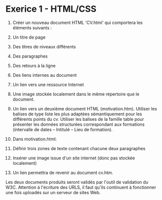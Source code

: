 # Exerice 1 - HTML/CSS

1. Créer un nouveau document HTML 'CV.html' qui comportera les éléments suivants : 
 1. Un titre de page
 1. Des titres de niveaux différents
 1. Des paragraphes
 1. Des retours à la ligne
 1. Des liens internes au document
 1. Un lien vers une ressource Internet
 1. Une image stockée localement dans le même répertoire que le document.
 1. Un lien vers un deuxième document HTML (motivation.htm).
Utiliser les balises de type liste les plus adaptées sémantiquement pour les différents points du cv.
Utiliser les balises de la famille table pour présenter les données structurées correspondant aux formations (intervalle de dates – Intitulé – Lieu de formation).

2. Dans motivation.html:
 1. Définir trois zones de texte contenant chacune deux paragraphes
 1. Insérer une image issue d'un site internet (donc pas stockée localement)
 1. Un lien permettra de revenir au document cv.htm.

Les deux documents produits seront validés par l'outil de validation du W3C. Attention à l'écriture des URLS, il faut qu'ils continuent à fonctionner une fois uploadés sur un serveur de sites Web.
